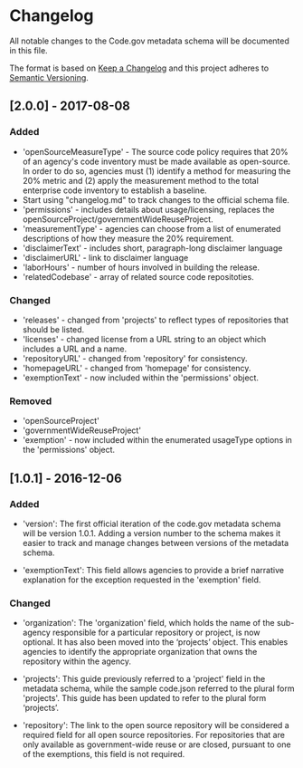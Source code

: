 # Changelog
All notable changes to the Code.gov metadata schema will be documented in this file.

The format is based on [Keep a Changelog](http://keepachangelog.com/en/1.0.0/)
and this project adheres to [Semantic Versioning](http://semver.org/spec/v2.0.0.html).



## [2.0.0] - 2017-08-08
### Added
- 'openSourceMeasureType' - The source code policy requires that 20% of an agency's code inventory must be made available as open-source. In order to do so, agencies must (1) identify a method for measuring the 20% metric and (2) apply the measurement method to the total enterprise code inventory to establish a baseline. 
- Start using "changelog.md" to track changes to the official schema file.
- 'permissions' - includes details about usage/licensing, replaces the openSourceProject/governmentWideReuseProject.
- 'measurementType' - agencies can choose from a list of enumerated descriptions of how they measure the 20% requirement.
- 'disclaimerText' - includes short, paragraph-long disclaimer language
- 'disclaimerURL' - link to disclaimer language
- 'laborHours' - number of hours involved in building the release.
- 'relatedCodebase'  - array of related source code repositoties. 

### Changed
- 'releases' - changed from 'projects' to reflect types of repositories that should be listed.
- 'licenses' - changed license from a URL string to an object which includes a URL and a name.
 - 'repositoryURL' - changed from 'repository' for consistency. 
 - 'homepageURL' - changed from 'homepage' for consistency.
 - 'exemptionText' - now included within the 'permissions' object.


### Removed
- 'openSourceProject'
- 'governmentWideReuseProject' 
- 'exemption' - now included within the enumerated usageType options in the 'permissions' object.

## [1.0.1] - 2016-12-06
### Added
- 'version': The first official iteration of the code.gov metadata schema will be version 1.0.1. Adding a version number to the schema makes it easier to track and manage changes between versions of the metadata schema.

- 'exemptionText': This field allows agencies to provide a brief narrative explanation for the exception requested in the 'exemption' field.

### Changed
- 'organization': The 'organization' field, which holds the name of the sub-agency responsible for a particular repository or project, is now optional. It has also been moved into the ‘projects’ object. This enables agencies to identify the appropriate organization that owns the repository within the agency.

- 'projects': This guide previously referred to a 'project' field in the metadata schema, while the sample code.json referred to the plural form 'projects'. This guide has been updated to refer to the plural form ‘projects’.

- 'repository': The link to the open source repository will be considered a required field for all open source repositories. For repositories that are only available as government-wide reuse or are closed, pursuant to one of the exemptions, this field is not required.




